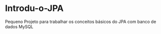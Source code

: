 # Introdu-o-JPA
Pequeno Projeto para trabalhar os conceitos básicos do JPA com banco de dados MySQL
